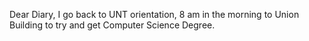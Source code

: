 Dear Diary,
I go back to UNT orientation, 8 am in the morning to Union Building to try and get Computer Science Degree.
